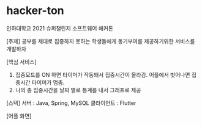 # hacker-ton
인하대학교 2021 슈퍼챌린지 소프트웨어 해커톤



[주제]
공부를 제대로 집중하지 못하는 학생들에게 동기부여를 제공하기위한 서비스를 개발하자


[핵심 서비스]
1. 집중모드를 ON 하면 타이머가 작동돼서 집중시간이 올라감. 어플에서 벗어나면 집중시간 타이머가 멈춤.
2. 나의 총 집중시간을 날짜 별로 통계를 내서 그래프로 제공


[스택]
 서버 : Java, Spring, MySQL 
 클라이언트 : Flutter
 

[어플 화면]


